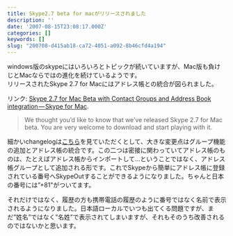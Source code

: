 ```yaml
---
title: Skype2.7 beta for macがリリースされました
description: ''
date: '2007-08-15T23:08:17.000Z'
categories: []
keywords: []
slug: "200708-d415ab18-ca72-4051-a092-8b46cfd4a194"
---
```

windows版のskypeにはいろいろとトピックが続いていますが、Mac版も負けじとMacならではの進化を続けているようです。  
リリースされたSkype 2.7 for Macにはアドレス帳との統合が図られました。

リンク: [Skype 2.7 for Mac Beta with Contact Groups and Address Book integration — Skype for Mac](http://share.skype.com/sites/mac/2007/08/skype_27_for_mac_beta_with_contact_groups_address_book_integration.html "Skype 2.7 for Mac Beta with Contact Groups and Address Book integration - Skype for Mac").

> We thought you’d like to know that we’ve released Skype 2.7 for Mac beta. You are very welcome to download and start playing with it.

細かいchangelogは[こちら](http://share.skype.com/sites/ja/2007/08/15/skype_for_macosx_2.7.0.49.html)を見ていただくとして、大きな変更点はグループ機能の追加とアドレス帳の統合です。この二つは密接に関わっていてアドレス帳のものは、たとえばアドレス帳からインポートして…ということではなく、アドレス帳グループとして追加される形です。これでSkypeから簡単にアドレス帳に登録されている番号へSkypeOutすることができるようになりました。ちゃんと日本の番号には”+81"がついてます。

それだけではなく、履歴の方も携帯電話の履歴のように番号ではなく名前で表示されるようになりました。日本語ローカルでいつも出てくる問題ですが、まだ”姓名”ではなく”名姓”で表示されてしまいますが、それもそのうち改善されるのではないかと思います。